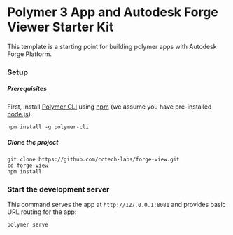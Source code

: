 # Polymer 3 App and Autodesk Forge Viewer Starter Kit

This template is a starting point for building polymer apps with Autodesk Forge Platform.


### Setup

##### Prerequisites

First, install [Polymer CLI](https://github.com/Polymer/polymer-cli) using
[npm](https://www.npmjs.com) (we assume you have pre-installed [node.js](https://nodejs.org)).

    npm install -g polymer-cli


##### Clone the project

    git clone https://github.com/cctech-labs/forge-view.git
    cd forge-view
    npm install

### Start the development server

This command serves the app at `http://127.0.0.1:8081` and provides basic URL
routing for the app:

    polymer serve

